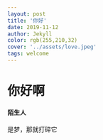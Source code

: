 ```yaml
---
layout: post
title: '你好'
date: 2019-11-12
author: Jekyll
color: rgb(255,210,32)
cover: '../assets/love.jpeg'
tags: welcome
---
```


# 你好啊

#### 陌生人

是梦，那就打碎它
